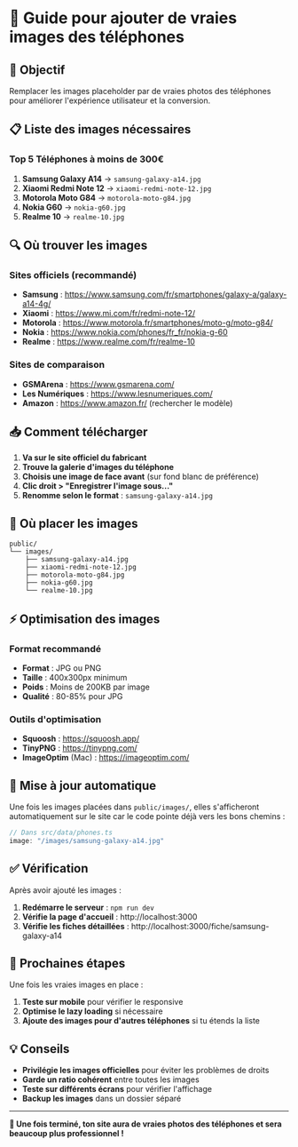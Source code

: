 # 📱 Guide pour ajouter de vraies images des téléphones

## 🎯 Objectif
Remplacer les images placeholder par de vraies photos des téléphones pour améliorer l'expérience utilisateur et la conversion.

## 📋 Liste des images nécessaires

### Top 5 Téléphones à moins de 300€
1. **Samsung Galaxy A14** → `samsung-galaxy-a14.jpg`
2. **Xiaomi Redmi Note 12** → `xiaomi-redmi-note-12.jpg`
3. **Motorola Moto G84** → `motorola-moto-g84.jpg`
4. **Nokia G60** → `nokia-g60.jpg`
5. **Realme 10** → `realme-10.jpg`

## 🔍 Où trouver les images

### Sites officiels (recommandé)
- **Samsung** : https://www.samsung.com/fr/smartphones/galaxy-a/galaxy-a14-4g/
- **Xiaomi** : https://www.mi.com/fr/redmi-note-12/
- **Motorola** : https://www.motorola.fr/smartphones/moto-g/moto-g84/
- **Nokia** : https://www.nokia.com/phones/fr_fr/nokia-g-60
- **Realme** : https://www.realme.com/fr/realme-10

### Sites de comparaison
- **GSMArena** : https://www.gsmarena.com/
- **Les Numériques** : https://www.lesnumeriques.com/
- **Amazon** : https://www.amazon.fr/ (rechercher le modèle)

## 📥 Comment télécharger

1. **Va sur le site officiel du fabricant**
2. **Trouve la galerie d'images du téléphone**
3. **Choisis une image de face avant** (sur fond blanc de préférence)
4. **Clic droit > "Enregistrer l'image sous..."**
5. **Renomme selon le format** : `samsung-galaxy-a14.jpg`

## 📁 Où placer les images

```
public/
└── images/
    ├── samsung-galaxy-a14.jpg
    ├── xiaomi-redmi-note-12.jpg
    ├── motorola-moto-g84.jpg
    ├── nokia-g60.jpg
    └── realme-10.jpg
```

## ⚡ Optimisation des images

### Format recommandé
- **Format** : JPG ou PNG
- **Taille** : 400x300px minimum
- **Poids** : Moins de 200KB par image
- **Qualité** : 80-85% pour JPG

### Outils d'optimisation
- **Squoosh** : https://squoosh.app/
- **TinyPNG** : https://tinypng.com/
- **ImageOptim** (Mac) : https://imageoptim.com/

## 🔄 Mise à jour automatique

Une fois les images placées dans `public/images/`, elles s'afficheront automatiquement sur le site car le code pointe déjà vers les bons chemins :

```typescript
// Dans src/data/phones.ts
image: "/images/samsung-galaxy-a14.jpg"
```

## ✅ Vérification

Après avoir ajouté les images :
1. **Redémarre le serveur** : `npm run dev`
2. **Vérifie la page d'accueil** : http://localhost:3000
3. **Vérifie les fiches détaillées** : http://localhost:3000/fiche/samsung-galaxy-a14

## 🚀 Prochaines étapes

Une fois les vraies images en place :
1. **Teste sur mobile** pour vérifier le responsive
2. **Optimise le lazy loading** si nécessaire
3. **Ajoute des images pour d'autres téléphones** si tu étends la liste

## 💡 Conseils

- **Privilégie les images officielles** pour éviter les problèmes de droits
- **Garde un ratio cohérent** entre toutes les images
- **Teste sur différents écrans** pour vérifier l'affichage
- **Backup les images** dans un dossier séparé

---

**🎉 Une fois terminé, ton site aura de vraies photos des téléphones et sera beaucoup plus professionnel !** 